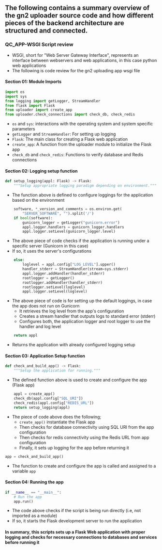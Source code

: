 ## The following contains a summary overview of the gn2 uploader source code and how different pieces of the backend architecture are structured and connected. 

### QC_APP-WSGI Script review 
- WSGI, short for "Web Server Gateway Interface", represents an interface between webservers and web applications, in this case python web applications 
- The following is code review for the gn2 uploading app wsgi file
 
#### Section 01: Module Imports 
```python 
import os
import sys
from logging import getLogger, StreamHandler
from flask import Flask
from uploader import create_app
from uploader.check_connections import check_db, check_redis
``` 
- `os` and `sys`: interactions with the operating system and system specific parameters 
- `getLogger` and `StreamHandler`: For setting up logging 
- `Flask`: The main class for creating a Flask web application
- `create_app`: A function from the uploader module to initialize the Flask app
- `check_db` and `check_redis`: Functions to verify database and Redis connections

#### Section 02: Logging setup function
 
```python 
def setup_logging(appl: Flask) -> Flask:
    """Setup appropriate logging paradigm depending on environment."""
```
- The function above is defined to configure loggings for the application based on the environment 

```python 
    software, *_version_and_comments = os.environ.get(
        "SERVER_SOFTWARE", "").split('/')
    if bool(software):
        gunicorn_logger = getLogger("gunicorn.error")
        appl.logger.handlers = gunicorn_logger.handlers
        appl.logger.setLevel(gunicorn_logger.level)

```
- The above piece of code checks if the application is running under a specific server (Gunicorn in this case)
- If so, it uses the server's configurations 

```python 
    else:
        loglevel = appl.config["LOG_LEVEL"].upper()
        handler_stderr = StreamHandler(stream=sys.stderr)
        appl.logger.addHandler(handler_stderr)
        rootlogger = getLogger()
        rootlogger.addHandler(handler_stderr)
        rootlogger.setLevel(loglevel)
        appl.logger.setLevel(loglevel)

```
- The above piece of code is for setting up the default loggings, in case the app does not run on Gunicorn
  - It retrieves the log level from the app's configuration 
  - Creates a stream handler that outputs logs to standard error (stderr) 
  - Configures both, the application logger and root logger to use the handler and log level 

```python 
    return appl
```
- Returns the application with already configured logging setup 

#### Section 03: Application Setup function
 
```python 
def check_and_build_app() -> Flask:
    """Setup the application for running."""
```
- The defined function above is used to create and configure the app (Flask app) 

```python 
    appl = create_app()
    check_db(appl.config["SQL_URI"])
    check_redis(appl.config["REDIS_URL"])
    return setup_logging(appl)
```
- The piece of code above does the following; 
    - `create_app()` instantiate the Flask app 
    - Then checks for database connectivity using SQL URI from the app configuration 
    - Then checks for redis connectivity using the Redis URL from app configuration 
    - Finally, it sets up logging for the app before returning it 

```python 
app = check_and_build_app()
```
- The function to create and configure the app is called and assigned to a variable `app` 

#### Section 04: Running the app 

```python 
if __name__ == "__main__":
    # Run the app
    app.run()

```
- The code above checks if the script is being run directly (i.e, not imported as a module)
- If so, it starts the Flask development server to run the application 

#### In summary, this scripts sets up a Flask Web application with proper logging and checks for necessary connections to databases and services before running it 

